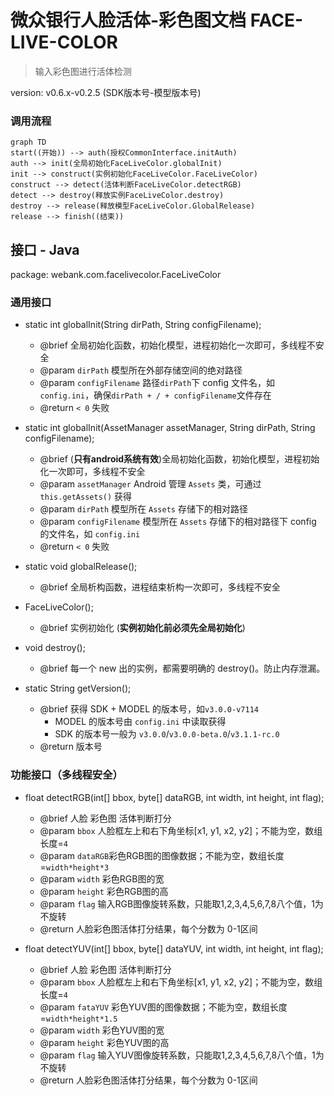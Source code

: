 # 微众银行人脸活体-彩色图文档 FACE-LIVE-COLOR

> 输入彩色图进行活体检测

version: v0.6.x-v0.2.5 (SDK版本号-模型版本号)

### 调用流程
```mermaid
graph TD
start((开始)) --> auth(授权CommonInterface.initAuth)
auth --> init(全局初始化FaceLiveColor.globalInit) 
init --> construct(实例初始化FaceLiveColor.FaceLiveColor)
construct --> detect(活体判断FaceLiveColor.detectRGB)
detect --> destroy(释放实例FaceLiveColor.destroy)
destroy --> release(释放模型FaceLiveColor.GlobalRelease)
release --> finish((结束))
```


## 接口 - Java

package: webank.com.facelivecolor.FaceLiveColor


### 通用接口

- static int globalInit(String dirPath, String configFilename);
    - @brief 全局初始化函数，初始化模型，进程初始化一次即可，多线程不安全
    - @param `dirPath` 模型所在外部存储空间的绝对路径
    - @param `configFilename` 路径`dirPath`下 config 文件名，如 `config.ini`，确保`dirPath + / + configFilename`文件存在
    - @return `< 0` 失败

- static int globalInit(AssetManager assetManager, String dirPath, String configFilename);
    - @brief (**只有android系统有效**)全局初始化函数，初始化模型，进程初始化一次即可，多线程不安全
    - @param `assetManager` Android 管理 `Assets` 类，可通过 `this.getAssets()` 获得
    - @param `dirPath` 模型所在 `Assets` 存储下的相对路径
    - @param `configFilename` 模型所在 `Assets` 存储下的相对路径下 config 的文件名，如 `config.ini`
    - @return `< 0` 失败

- static void globalRelease();
    - @brief 全局析构函数，进程结束析构一次即可，多线程不安全

- FaceLiveColor();
    - @brief 实例初始化 (**实例初始化前必须先全局初始化**)

- void destroy();
    - @brief 每一个 new 出的实例，都需要明确的 destroy()。防止内存泄漏。

- static String getVersion();
    - @brief 获得 SDK + MODEL 的版本号，如`v3.0.0-v7114`
        - MODEL 的版本号由 `config.ini` 中读取获得
        - SDK 的版本号一般为 `v3.0.0`/`v3.0.0-beta.0`/`v3.1.1-rc.0`
    - @return 版本号

### 功能接口（**多线程安全**）

- float detectRGB(int[] bbox, byte[] dataRGB, int width, int height, int flag);
    - @brief 人脸 彩色图 活体判断打分
    - @param `bbox` 人脸框左上和右下角坐标[x1, y1, x2, y2]；不能为空，数组长度=`4`
    - @param `dataRGB`彩色RGB图的图像数据；不能为空，数组长度=`width*height*3`
    - @param `width` 彩色RGB图的宽
    - @param `height` 彩色RGB图的高
    - @param `flag` 输入RGB图像旋转系数，只能取1,2,3,4,5,6,7,8八个值，1为不旋转
    - @return 人脸彩色图活体打分结果，每个分数为 0-1区间

- float detectYUV(int[] bbox, byte[] dataYUV, int width, int height, int flag);
    - @brief 人脸 彩色图 活体判断打分
    - @param `bbox` 人脸框左上和右下角坐标[x1, y1, x2, y2]；不能为空，数组长度=`4`
    - @param `fataYUV` 彩色YUV图的图像数据；不能为空，数组长度=`width*height*1.5`
    - @param `width` 彩色YUV图的宽
    - @param `height` 彩色YUV图的高
    - @param `flag` 输入YUV图像旋转系数，只能取1,2,3,4,5,6,7,8八个值，1为不旋转
    - @return 人脸彩色图活体打分结果，每个分数为 0-1区间
